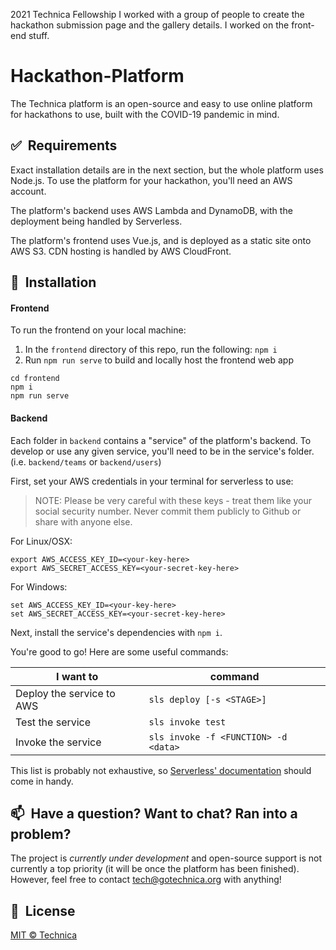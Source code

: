 2021 Technica Fellowship
I worked with a group of people to create the hackathon submission page and the gallery details. 
I worked on the front-end stuff.


# Hackathon-Platform
The Technica platform is an open-source and easy to use online platform for hackathons to use, built with the COVID-19 pandemic in mind.

## ✅&nbsp; Requirements
Exact installation details are in the next section, but the whole platform uses Node.js.
To use the platform for your hackathon, you'll need an AWS account.

The platform's backend uses AWS Lambda and DynamoDB, with the deployment being handled by Serverless.

The platform's frontend uses Vue.js, and is deployed as a static site onto AWS S3. CDN hosting is handled by AWS CloudFront.

## 🚀&nbsp; Installation

#### Frontend
To run the frontend on your local machine:
1. In the `frontend` directory of this repo, run the following: `npm i`
2. Run `npm run serve` to build and locally host the frontend web app 

```shell
cd frontend
npm i
npm run serve
```

#### Backend
Each folder in `backend` contains a "service" of the platform's backend.
To develop or use any given service, you'll need to be in the service's folder. (i.e. `backend/teams` or `backend/users`)

First, set your AWS credentials in your terminal for serverless to use:
> NOTE: Please be very careful with these keys - treat them like your social security number. Never commit them publicly to Github or share with anyone else.

For Linux/OSX:
```shell
export AWS_ACCESS_KEY_ID=<your-key-here>
export AWS_SECRET_ACCESS_KEY=<your-secret-key-here>
```
For Windows:
```
set AWS_ACCESS_KEY_ID=<your-key-here>
set AWS_SECRET_ACCESS_KEY=<your-secret-key-here>
```

Next, install the service's dependencies with `npm i`.

You're good to go! Here are some useful commands:

| I want to                 | command                            |
|---------------------------|------------------------------------|
| Deploy the service to AWS |`sls deploy [-s <STAGE>]`           |
| Test the service          |`sls invoke test`                   |
| Invoke the service        |`sls invoke -f <FUNCTION> -d <data>`|

This list is probably not exhaustive, so [Serverless' documentation](https://www.serverless.com/framework/docs/) should come in handy.

## 📫&nbsp; Have a question? Want to chat? Ran into a problem?
The project is *currently under development* and open-source support is not currently a top priority (it will be once the platform has been finished).
However, feel free to contact tech@gotechnica.org with anything!

## 📘&nbsp; License
[MIT © Technica](https://github.com/gotechnica/platform-2020/blob/master/LICENSE)
